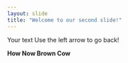 ```yaml
---
layout: slide
title: "Welcome to our second slide!"
---
```

Your text
Use the left arrow to go back!

__How Now Brown Cow__
